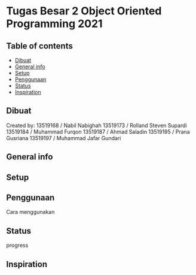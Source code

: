 # Tugas Besar 2 Object Oriented Programming 2021


## Table of contents
* [Dibuat](#dibuat)
* [General info](#general-info)
* [Setup](#setup)
* [Penggunaan](#penggunaan)
* [Status](#status)
* [Inspiration](#inspiration)

## Dibuat
Created by:
13519168 / Nabil Nabighah
13519173 / Rolland Steven Supardi
13519184 / Muhammad Furqon
13519187 / Ahmad Saladin
13519195 / Prana Gusriana
13519197 / Muhammad Jafar Gundari


## General info


## Setup

## Penggunaan
Cara menggunakan

## Status
progress

## Inspiration

